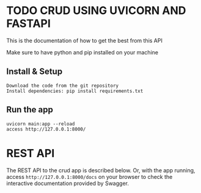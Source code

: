 # TODO CRUD USING UVICORN AND FASTAPI

This is the documentation of how to get the
best from this API

Make sure to have python and pip installed on your machine

## Install & Setup

    Download the code from the git repository
    Install dependencies: pip install requirements.txt

## Run the app

    uvicorn main:app --reload
    access http://127.0.0.1:8000/

# REST API

The REST API to the crud app is described below.
Or, with the app running, access `http://127.0.0.1:8000/docs` on your browser to check the
interactive documentation provided by Swagger.